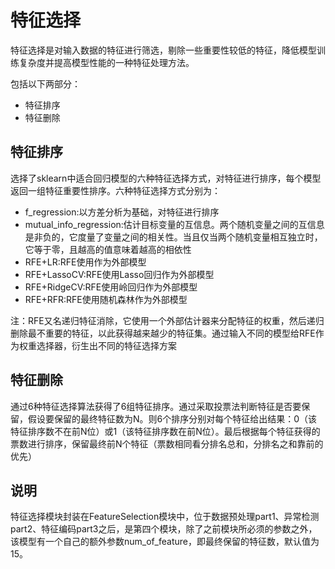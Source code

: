 # 特征选择

特征选择是对输入数据的特征进行筛选，剔除一些重要性较低的特征，降低模型训练复杂度并提高模型性能的一种特征处理方法。

包括以下两部分：

* 特征排序
* 特征删除



## 特征排序

选择了sklearn中适合回归模型的六种特征选择方式，对特征进行排序，每个模型返回一组特征重要性排序。六种特征选择方式分别为：

* f_regression:以方差分析为基础，对特征进行排序
* mutual_info_regression:估计目标变量的互信息。两个随机变量之间的互信息是非负的，它度量了变量之间的相关性。当且仅当两个随机变量相互独立时，它等于零，且越高的值意味着越高的相依性
* RFE+LR:RFE使用作为外部模型
* RFE+LassoCV:RFE使用Lasso回归作为外部模型
* RFE+RidgeCV:RFE使用岭回归作为外部模型
* RFE+RFR:RFE使用随机森林作为外部模型

注：RFE又名递归特征消除，它使用一个外部估计器来分配特征的权重，然后递归删除最不重要的特征，以此获得越来越少的特征集。通过输入不同的模型给RFE作为权重选择器，衍生出不同的特征选择方案

## 特征删除

通过6种特征选择算法获得了6组特征排序。通过采取投票法判断特征是否要保留，假设要保留的最终特征数为N。则6个排序分别对每个特征给出结果：0（该特征排序数不在前N位）或1（该特征排序数在前N位）。最后根据每个特征获得的票数进行排序，保留最终前N个特征（票数相同看分排名总和，分排名之和靠前的优先）

## 说明

特征选择模块封装在FeatureSelection模块中，位于数据预处理part1、异常检测part2、特征编码part3之后，是第四个模块，除了之前模块所必须的参数之外，该模型有一个自己的额外参数num_of_feature，即最终保留的特征数，默认值为15。
